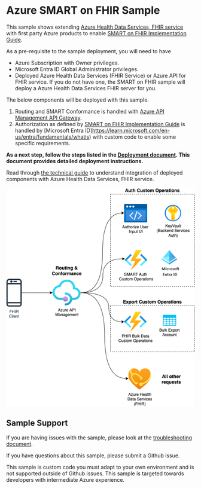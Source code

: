 # Azure SMART on FHIR Sample 

This sample shows extending [Azure Health Data Services, FHIR service](https://learn.microsoft.com/en-us/azure/healthcare-apis/fhir/overview) with first party Azure products to enable [SMART on FHIR Implementation Guide](https://docs.smarthealthit.org/). 

As a pre-requisite to the sample deployment, you will need to have
* Azure Subscription with Owner privileges.
* Microsoft Entra ID Global Administrator privileges.
* Deployed Azure Health Data Services (FHIR Service) or Azure API for FHIR service. If you do not have one, the SMART on FHIR sample will deploy a Azure Health Data Services FHIR server for you. 

The below components will be deployed with this sample.
1. Routing and SMART Conformance is handled with [Azure API Management API Gateway](https://learn.microsoft.com/azure/api-management/api-management-gateways-overview).
2. Authorization as defined by [SMART on FHIR Implementation Guide](https://hl7.org/fhir/smart-app-launch/1.0.0/index.html) is handled by [Microsoft Entra ID]https://learn.microsoft.com/en-us/entra/fundamentals/whatis) with custom code to enable some specific requirements.

**As a next step, follow the steps listed in the [Deployment document](./docs/deployment.md). This document provides detailed deployment instructions.**


Read through [the technical guide](./docs/technical-guide.md) to understand integration of deployed components with Azure Health Data Services, FHIR service.


![](./docs/images/overview-architecture.png)


## Sample Support

If you are having issues with the sample, please look at the [troubleshooting document](./docs/troubleshooting.md).

If you have questions about this sample, please submit a Github issue. 

This sample is custom code you must adapt to your own environment and is not supported outside of Github issues. This sample is targeted towards developers with intermediate Azure experience.
